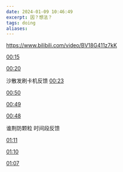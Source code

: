 ```yaml
---
date: 2024-01-09 10:46:49
excerpt: 因？想法？
tags: doing
aliases:
---
```

https://www.bilibili.com/video/BV18G411z7kK


[00:15](https://www.bilibili.com/video/BV18G411z7kK#t=15.95603)


[00:20](https://www.bilibili.com/video/BV18G411z7kK#t=20.10243)


沙散发刷卡机反馈
[00:23](https://www.bilibili.com/video/BV18G411z7kK#t=23.543979)


[00:50](https://www.bilibili.com/video/BV18G411z7kK#t=50.146763)

[00:49](https://www.bilibili.com/video/BV18G411z7kK#t=49.959223)

[00:48](https://www.bilibili.com/video/BV18G411z7kK#t=48.060631)

谁荆防颗粒
时间段反馈

[01:11](https://www.bilibili.com/video/BV18G411z7kK#t=71.811473)

[01:10](https://www.bilibili.com/video/BV18G411z7kK#t=70.131678)

[01:07](https://www.bilibili.com/video/BV18G411z7kK#t=67.833637)
